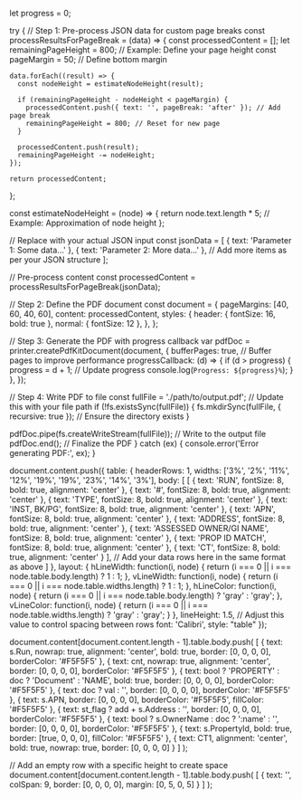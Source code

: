 let progress = 0;

try {
  // Step 1: Pre-process JSON data for custom page breaks
  const processResultsForPageBreak = (data) => {
    const processedContent = [];
    let remainingPageHeight = 800; // Example: Define your page height
    const pageMargin = 50; // Define bottom margin

    data.forEach((result) => {
      const nodeHeight = estimateNodeHeight(result);

      if (remainingPageHeight - nodeHeight < pageMargin) {
        processedContent.push({ text: '', pageBreak: 'after' }); // Add page break
        remainingPageHeight = 800; // Reset for new page
      }

      processedContent.push(result);
      remainingPageHeight -= nodeHeight;
    });

    return processedContent;
  };

  const estimateNodeHeight = (node) => {
    return node.text.length * 5; // Example: Approximation of node height
  };

  // Replace with your actual JSON input
  const jsonData = [
    { text: 'Parameter 1: Some data...' },
    { text: 'Parameter 2: More data...' },
    // Add more items as per your JSON structure
  ];

  // Pre-process content
  const processedContent = processResultsForPageBreak(jsonData);

  // Step 2: Define the PDF document
  const document = {
    pageMargins: [40, 60, 40, 60],
    content: processedContent,
    styles: {
      header: { fontSize: 16, bold: true },
      normal: { fontSize: 12 },
    },
  };

  // Step 3: Generate the PDF with progress callback
  var pdfDoc = printer.createPdfKitDocument(document, {
    bufferPages: true, // Buffer pages to improve performance
    progressCallback: (d) => {
      if (d > progress) {
        progress = d + 1; // Update progress
        console.log(`Progress: ${progress}%`);
      }
    },
  });

  // Step 4: Write PDF to file
  const fullFile = './path/to/output.pdf'; // Update this with your file path
  if (!fs.existsSync(fullFile)) {
    fs.mkdirSync(fullFile, { recursive: true }); // Ensure the directory exists
  }

  pdfDoc.pipe(fs.createWriteStream(fullFile)); // Write to the output file
  pdfDoc.end(); // Finalize the PDF
} catch (ex) {
  console.error('Error generating PDF:', ex);
}






document.content.push({
    table: {
        headerRows: 1,
        widths: ['3%', '2%', '11%', '12%', '19%', '19%', '23%', '14%', '3%'],
        body: [
            [
                { text: 'RUN', fontSize: 8, bold: true, alignment: 'center' },
                { text: '#', fontSize: 8, bold: true, alignment: 'center' },
                { text: 'TYPE', fontSize: 8, bold: true, alignment: 'center' },
                { text: 'INST, BK/PG', fontSize: 8, bold: true, alignment: 'center' },
                { text: 'APN', fontSize: 8, bold: true, alignment: 'center' },
                { text: 'ADDRESS', fontSize: 8, bold: true, alignment: 'center' },
                { text: 'ASSESSED OWNER/GI NAME', fontSize: 8, bold: true, alignment: 'center' },
                { text: 'PROP ID MATCH', fontSize: 8, bold: true, alignment: 'center' },
                { text: 'CT', fontSize: 8, bold: true, alignment: 'center' }
            ],
            // Add your data rows here in the same format as above
        ]
    },
    layout: {
        hLineWidth: function(i, node) {
            return (i === 0 || i === node.table.body.length) ? 1 : 1;
        },
        vLineWidth: function(i, node) {
            return (i === 0 || i === node.table.widths.length) ? 1 : 1;
        },
        hLineColor: function(i, node) {
            return (i === 0 || i === node.table.body.length) ? 'gray' : 'gray';
        },
        vLineColor: function(i, node) {
            return (i === 0 || i === node.table.widths.length) ? 'gray' : 'gray';
        }
    },
    lineHeight: 1.5,  // Adjust this value to control spacing between rows
    font: 'Calibri',
    style: "table"
});



document.content[document.content.length - 1].table.body.push(
    [
        { text: s.Run, nowrap: true, alignment: 'center', bold: true, border: [0, 0, 0, 0], borderColor: '#F5F5F5' },
        { text: cnt, nowrap: true, alignment: 'center', border: [0, 0, 0, 0], borderColor: '#F5F5F5' },
        { text: bool ? 'PROPERTY' : doc ? 'Document' : 'NAME', bold: true, border: [0, 0, 0, 0], borderColor: '#F5F5F5' },
        { text: doc ? val : '', border: [0, 0, 0, 0], borderColor: '#F5F5F5' },
        { text: s.APN, border: [0, 0, 0, 0], borderColor: '#F5F5F5', fillColor: '#F5F5F5' },
        { text: st_flag ? add + s.Address : '', border: [0, 0, 0, 0], borderColor: '#F5F5F5' },
        { text: bool ? s.OwnerName : doc ? ':name' : '', border: [0, 0, 0, 0], borderColor: '#F5F5F5' },
        { text: s.PropertyId, bold: true, border: [true, 0, 0, 0], fillColor: '#F5F5F5' },
        { text: CT1, alignment: 'center', bold: true, nowrap: true, border: [0, 0, 0, 0] }
    ]
);

// Add an empty row with a specific height to create space
document.content[document.content.length - 1].table.body.push(
    [
        { text: '', colSpan: 9, border: [0, 0, 0, 0], margin: [0, 5, 0, 5] }
    ]
);
